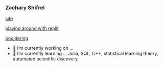 ### Zachary Shifrel

[site](https://isearch.asu.edu/profile/3481140)

[playing around with replit](https://repl.it/@ZacharyShifrel)

[bouldering](https://www.instagram.com/zachshifrel/)

- 🔭 I’m currently working on ...
- 🌱 I’m currently learning ... Julia, SQL, C++, statistical learning theory, automated scientific discovery. 


